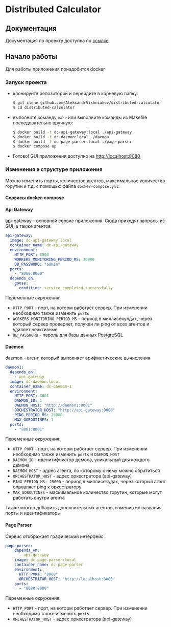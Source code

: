 # Distributed Calculator
## Документация
Документация по проекту доступна по [ссылке](https://aleksandrvishniakov.github.io/distributed-calculator/project-overview.html)
## Начало работы
Для работы приложения понадобится docker

### Запуск проекта
* клонируйте репозиторий и перейдите в корневую папку:
    ```Bash
  $ git clone github.com/AleksandrVishniakov/distributed-calculator
  $ cd distributed-calculator
  ```
* выполните команду ```make``` или выполните команды из Makefile последовательно вручную:
    ```Bash
  $ docker build -t dc-api-gateway:local ./api-gateway
  $ docker build -t dc-daemon:local ./daemon
  $ docker build -t dc-page-parser:local ./page-parser
  $ docker compose up
  ```
* Готово! GUI приложения доступно на [http://localhost:8080](http://localhost:8080)

### Изменения в структуре приложения
Можно изменить порты, количество агентов, максимальное количество горутин и т.д. с помощью файла ```docker-compose.yml```:
#### Сервисы docker-compose
#### Api Gateway
api-gateway - основной сервис приложения. Сюда приходят запросы из GUI, а также агентов
  ```yaml
  api-gateway:
    image: dc-api-gateway:local
    container_name: dc-api-gateway
    environment:
      HTTP_PORT: 8000
      WORKERS_MONITORING_PERIOD_MS: 30000
      DB_PASSWORD: "admin"
    ports:
      - "8000:8000"
    depends_on:
      goose:
        condition: service_completed_successfully
  ```
  Переменные окружения:
  * `HTTP_PORT` - порт, на которм работает сервер. При изменении необходимо также изменить ```ports```
  * `WORKERS_MONITORING_PERIOD_MS` - период в миллисекундах, через который сервер проверяет, получен ли ping от всех агентов и удаляет неактивные
  * `DB_PASSWORD` - пароль для базы данных PostgreSQL

#### Daemon
daemon - агент, который выполняет арифметические вычисления
  ```yaml
  daemon1:
    depends_on:
      - api-gateway
    image: dc-daemon:local
    container_name: dc-daemon-1
    environment:
      HTTP_PORT: 8001
      DAEMON_ID: 1
      DAEMON_HOST: "http://daemon1:8001" 
      ORCHESTRATOR_HOST: "http://api-gateway:8000"
      PING_PERIOD_MS: 25000
      MAX_GOROUTINES: 1
    ports:
      - "8001:8001"
  ```
Переменные окружения:
* `HTTP_PORT` - порт, на которм работает сервер. При изменении необходимо также изменить ```ports``` и ```DAEMON_HOST```
* `DAEMON_ID` - иденитификатор демона, уникальный для каждого демона
* `DAEMON_HOST` - адрес агента, по которому к нему можно обратиться
* `ORCHESTRATOR_HOST` - адрес оркестратора (api-gateway)
* `PING_PERIOD_MS: 25000` - период в миллисекудах, через который агент оправляет ping к оркестратору
* `MAX_GOROUTINES` - маскимальное количество горутин, которые могут работать внутри агента


Также можно добавить дополнительных агентов, изменив их названия, порты и идентификаторы

#### Page Parser
Сервис отображает графический интерфейс
```yaml
page-parser:
    depends_on:
      - api-gateway
    image: dc-page-parser:local
    container_name: dc-page-parser
    environment:
      HTTP_PORT: "8080"
      ORCHESTRATOR_HOST: "http://localhost:8000"
    ports:
      - "8080:8080"
```
Переменные окружения:
* `HTTP_PORT` - порт, на которм работает сервер. При изменении необходимо также изменить ```ports```
* `ORCHESTRATOR_HOST` - адрес оркестратора (api-gateway)
